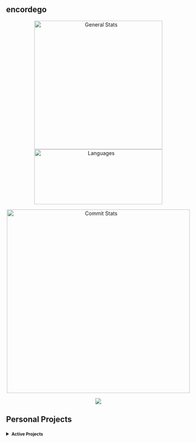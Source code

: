 ## encordego 
<p align="center">
	<img alt="General Stats"  width="350"
	src="https://github-readme-stats-sigma-five.vercel.app/api?username=encordego&theme=transparent&hide_border=true&include_all_commits=true&count_private=false"/>
	<img alt="Languages" width="350" height="150"
	src="https://github-readme-stats-sigma-five.vercel.app/api/top-langs/?username=encordego&theme=transparent&hide_border=true&include_all_commits=true&count_private=false&layout=compact"/>
</p>
<p align="center">
	<img alt="Commit Stats"  width="500"
	src="https://github-readme-streak-stats.herokuapp.com/?user=encordego&theme=transparent&hide_border=true"/>
</p>
<p align="center">
  <a href="https://skillicons.dev">
    <img src="https://skillicons.dev/icons?i=go,mysql,postgres,postman,docker,kafka,git,github," />
  </a>
</p>

## Personal Projects
<details>
<summary><small><b>Active Projects</b></small></summary>

- [encordego](https://github.com/encordego/encordego) 
- [generic](https://github.com/encordego/generic) —  Collection of generic Golang data structures
- [leetcode](https://github.com/encordego/leetcode) —  Collection of Golang leetcode solutions


</details>